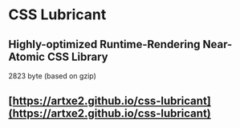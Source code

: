 # CSS Lubricant
## Highly-optimized Runtime-Rendering Near-Atomic CSS Library
2823 byte (based on gzip)

## [https://artxe2.github.io/css-lubricant](https://artxe2.github.io/css-lubricant)